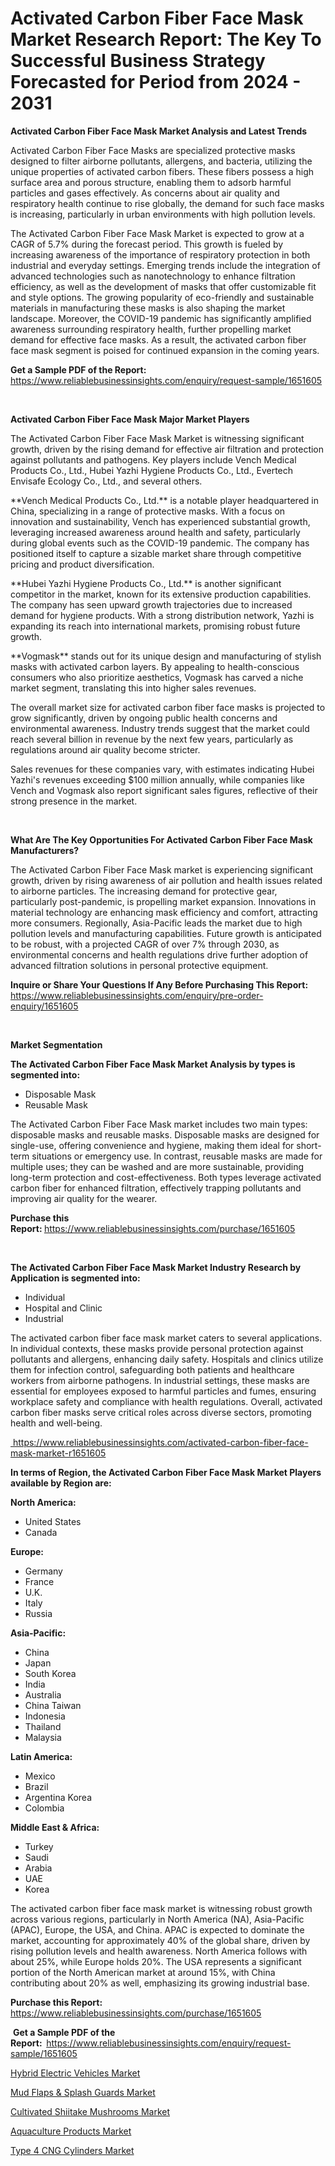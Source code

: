 <p><h1>Activated Carbon Fiber Face Mask Market Research Report: The Key To Successful Business Strategy Forecasted for Period from 2024 - 2031</h1></p><p><strong>Activated Carbon Fiber Face Mask Market Analysis and Latest Trends</strong></p>
<p><p>Activated Carbon Fiber Face Masks are specialized protective masks designed to filter airborne pollutants, allergens, and bacteria, utilizing the unique properties of activated carbon fibers. These fibers possess a high surface area and porous structure, enabling them to adsorb harmful particles and gases effectively. As concerns about air quality and respiratory health continue to rise globally, the demand for such face masks is increasing, particularly in urban environments with high pollution levels.</p><p>The Activated Carbon Fiber Face Mask Market is expected to grow at a CAGR of 5.7% during the forecast period. This growth is fueled by increasing awareness of the importance of respiratory protection in both industrial and everyday settings. Emerging trends include the integration of advanced technologies such as nanotechnology to enhance filtration efficiency, as well as the development of masks that offer customizable fit and style options. The growing popularity of eco-friendly and sustainable materials in manufacturing these masks is also shaping the market landscape. Moreover, the COVID-19 pandemic has significantly amplified awareness surrounding respiratory health, further propelling market demand for effective face masks. As a result, the activated carbon fiber face mask segment is poised for continued expansion in the coming years.</p></p>
<p><strong>Get a Sample PDF of the Report:&nbsp;</strong> <a href="https://www.reliablebusinessinsights.com/enquiry/request-sample/1651605?utm_campaign=1091&utm_medium=2&utm_source=Github&utm_content=ia&utm_term=08122024&utm_id=activated-carbon-fiber-face-mask">https://www.reliablebusinessinsights.com/enquiry/request-sample/1651605</a></p>
<p>&nbsp;</p>
<p><strong>Activated Carbon Fiber Face Mask Major Market Players</strong></p>
<p><p>The Activated Carbon Fiber Face Mask Market is witnessing significant growth, driven by the rising demand for effective air filtration and protection against pollutants and pathogens. Key players include Vench Medical Products Co., Ltd., Hubei Yazhi Hygiene Products Co., Ltd., Evertech Envisafe Ecology Co., Ltd., and several others.</p><p>**Vench Medical Products Co., Ltd.** is a notable player headquartered in China, specializing in a range of protective masks. With a focus on innovation and sustainability, Vench has experienced substantial growth, leveraging increased awareness around health and safety, particularly during global events such as the COVID-19 pandemic. The company has positioned itself to capture a sizable market share through competitive pricing and product diversification.</p><p>**Hubei Yazhi Hygiene Products Co., Ltd.** is another significant competitor in the market, known for its extensive production capabilities. The company has seen upward growth trajectories due to increased demand for hygiene products. With a strong distribution network, Yazhi is expanding its reach into international markets, promising robust future growth.</p><p>**Vogmask** stands out for its unique design and manufacturing of stylish masks with activated carbon layers. By appealing to health-conscious consumers who also prioritize aesthetics, Vogmask has carved a niche market segment, translating this into higher sales revenues.</p><p>The overall market size for activated carbon fiber face masks is projected to grow significantly, driven by ongoing public health concerns and environmental awareness. Industry trends suggest that the market could reach several billion in revenue by the next few years, particularly as regulations around air quality become stricter.</p><p>Sales revenues for these companies vary, with estimates indicating Hubei Yazhi's revenues exceeding $100 million annually, while companies like Vench and Vogmask also report significant sales figures, reflective of their strong presence in the market.</p></p>
<p>&nbsp;</p>
<p><strong>What Are The Key Opportunities For Activated Carbon Fiber Face Mask Manufacturers?</strong></p>
<p><p>The Activated Carbon Fiber Face Mask market is experiencing significant growth, driven by rising awareness of air pollution and health issues related to airborne particles. The increasing demand for protective gear, particularly post-pandemic, is propelling market expansion. Innovations in material technology are enhancing mask efficiency and comfort, attracting more consumers. Regionally, Asia-Pacific leads the market due to high pollution levels and manufacturing capabilities. Future growth is anticipated to be robust, with a projected CAGR of over 7% through 2030, as environmental concerns and health regulations drive further adoption of advanced filtration solutions in personal protective equipment.</p></p>
<p><strong>Inquire or Share Your Questions If Any Before Purchasing This Report:</strong> <a href="https://www.reliablebusinessinsights.com/enquiry/pre-order-enquiry/1651605?utm_campaign=1091&utm_medium=2&utm_source=Github&utm_content=ia&utm_term=08122024&utm_id=activated-carbon-fiber-face-mask">https://www.reliablebusinessinsights.com/enquiry/pre-order-enquiry/1651605</a></p>
<p>&nbsp;</p>
<p><strong>Market Segmentation</strong></p>
<p><strong>The Activated Carbon Fiber Face Mask Market Analysis by types is segmented into:</strong></p>
<p><ul><li>Disposable Mask</li><li>Reusable Mask</li></ul></p>
<p><p>The Activated Carbon Fiber Face Mask market includes two main types: disposable masks and reusable masks. Disposable masks are designed for single-use, offering convenience and hygiene, making them ideal for short-term situations or emergency use. In contrast, reusable masks are made for multiple uses; they can be washed and are more sustainable, providing long-term protection and cost-effectiveness. Both types leverage activated carbon fiber for enhanced filtration, effectively trapping pollutants and improving air quality for the wearer.</p></p>
<p><strong>Purchase this Report:&nbsp;</strong><a href="https://www.reliablebusinessinsights.com/purchase/1651605?utm_campaign=1091&utm_medium=2&utm_source=Github&utm_content=ia&utm_term=08122024&utm_id=activated-carbon-fiber-face-mask">https://www.reliablebusinessinsights.com/purchase/1651605</a></p>
<p>&nbsp;</p>
<p><strong>The Activated Carbon Fiber Face Mask Market Industry Research by Application is segmented into:</strong></p>
<p><ul><li>Individual</li><li>Hospital and Clinic</li><li>Industrial</li></ul></p>
<p><p>The activated carbon fiber face mask market caters to several applications. In individual contexts, these masks provide personal protection against pollutants and allergens, enhancing daily safety. Hospitals and clinics utilize them for infection control, safeguarding both patients and healthcare workers from airborne pathogens. In industrial settings, these masks are essential for employees exposed to harmful particles and fumes, ensuring workplace safety and compliance with health regulations. Overall, activated carbon fiber masks serve critical roles across diverse sectors, promoting health and well-being.</p></p>
<p><a href="https://www.reliablebusinessinsights.com/activated-carbon-fiber-face-mask-market-r1651605?utm_campaign=1091&utm_medium=2&utm_source=Github&utm_content=ia&utm_term=08122024&utm_id=activated-carbon-fiber-face-mask">&nbsp;https://www.reliablebusinessinsights.com/activated-carbon-fiber-face-mask-market-r1651605</a></p>
<p><strong>In terms of Region, the Activated Carbon Fiber Face Mask Market Players available by Region are:</strong></p>
<p>
    <p> <strong> North America: </strong>
        <ul>
            <li>United States</li>
            <li>Canada</li>
        </ul>
        </p> 
    <p> <strong> Europe: </strong>
        <ul>
            <li>Germany</li>
            <li>France</li>
            <li>U.K.</li>
            <li>Italy</li>
            <li>Russia</li>
        </ul>
        </p> 
    <p> <strong> Asia-Pacific: </strong>
        <ul>
            <li>China</li>
            <li>Japan</li>
            <li>South Korea</li>
            <li>India</li>
            <li>Australia</li>
            <li>China Taiwan</li>
            <li>Indonesia</li>
            <li>Thailand</li>
            <li>Malaysia</li>
        </ul>
        </p> 
    <p> <strong> Latin America: </strong>
        <ul>
            <li>Mexico</li>
            <li>Brazil</li>
            <li>Argentina Korea</li>
            <li>Colombia</li>
        </ul>
        </p> 
    <p> <strong> Middle East & Africa: </strong>
        <ul>
            <li>Turkey</li>
            <li>Saudi</li>
            <li>Arabia</li>
            <li>UAE</li>
            <li>Korea</li>
        </ul>
    </p>
    </p>
<p><p>The activated carbon fiber face mask market is witnessing robust growth across various regions, particularly in North America (NA), Asia-Pacific (APAC), Europe, the USA, and China. APAC is expected to dominate the market, accounting for approximately 40% of the global share, driven by rising pollution levels and health awareness. North America follows with about 25%, while Europe holds 20%. The USA represents a significant portion of the North American market at around 15%, with China contributing about 20% as well, emphasizing its growing industrial base.</p></p>
<p><strong>Purchase this Report: </strong><a href="https://www.reliablebusinessinsights.com/purchase/1651605?utm_campaign=1091&utm_medium=2&utm_source=Github&utm_content=ia&utm_term=08122024&utm_id=activated-carbon-fiber-face-mask">https://www.reliablebusinessinsights.com/purchase/1651605</a></p>
<p>&nbsp;<strong>Get a Sample PDF of the Report:&nbsp;&nbsp;</strong><a href="https://www.reliablebusinessinsights.com/enquiry/request-sample/1651605?utm_campaign=1091&utm_medium=2&utm_source=Github&utm_content=ia&utm_term=08122024&utm_id=activated-carbon-fiber-face-mask">https://www.reliablebusinessinsights.com/enquiry/request-sample/1651605</a></p>
<p><strong></strong></p>
<p><p><a href="https://www.linkedin.com/pulse/the-hashub-gdiff?utm_campaign=1091&utm_medium=2&utm_source=Github&utm_content=ia&utm_term=08122024&utm_id=activated-carbon-fiber-face-mask">Hybrid Electric Vehicles Market</a></p><p><a href="https://www.linkedin.com/pulse/the-hashub-gdiff?utm_campaign=1091&utm_medium=2&utm_source=Github&utm_content=ia&utm_term=08122024&utm_id=activated-carbon-fiber-face-mask">Mud Flaps & Splash Guards Market</a></p><p><a href="https://github.com/rosamariarocque98/Market-Research-Report-List-1/blob/main/cultivated-shiitake-mushrooms-market.md?utm_campaign=1091&utm_medium=2&utm_source=Github&utm_content=ia&utm_term=08122024&utm_id=activated-carbon-fiber-face-mask">Cultivated Shiitake Mushrooms Market</a></p><p><a href="https://www.linkedin.com/pulse/the-hashub-gdiff?utm_campaign=1091&utm_medium=2&utm_source=Github&utm_content=ia&utm_term=08122024&utm_id=activated-carbon-fiber-face-mask">Aquaculture Products Market</a></p><p><a href="https://www.linkedin.com/pulse/t-insight-dial-ziosf?utm_campaign=1091&utm_medium=2&utm_source=Github&utm_content=ia&utm_term=08122024&utm_id=activated-carbon-fiber-face-mask">Type 4 CNG Cylinders Market</a></p></p>